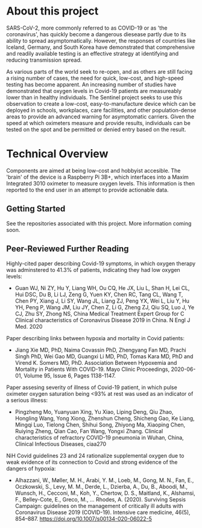 # About this project
SARS-CoV-2, more commonly referred to as COVID-19 or as 'the coronavirus', has quickly become a dangerous diesease partly due to its ability to spread asymptomatically. However, the responses of countries like Iceland, Germany, and South Korea have demonstrated that comprehensive and readily available testing is an effective strategy at identifying and reducing transmission spread.

As various parts of the world seek to re-open, and as others are still facing a rising number of cases, the need for quick, low-cost, and high-speed testing has become apparent. An increasing number of studies have demonstrated that oxygen levels in Covid-19 patients are measureably lower than in healthy individuals. The Sentinel project seeks to use this observation to create a low-cost, easy-to-manufacture device which can be deployed in schools, workplaces, care facilities, and other population-dense areas to provide an advanced warning for asymptomatic carriers. Given the speed at which oximeters measure and provide results, individuals can be tested on the spot and be permitted or denied entry based on the result.

# Technical Overview
Components are aimed at being low-cost and hobbyist accesible. The 'brain' of the device is a Raspberry Pi 3B+, which interfaces into a Maxim Integrated 3010 oximeter to measure oxygen levels. This information is then reported to the end user in an attempt to provide actionable data.

## Getting Started
See the repositories associated with this project. More information coming soon.

## Peer-Reviewed Further Reading
Highly-cited paper describing Covid-19 symptoms, in which oxygen therapy was adminstered to 41.3% of patients, indicating they had low oxygen levels:
- Guan WJ, Ni ZY, Hu Y, Liang WH, Ou CQ, He JX, Liu L, Shan H, Lei CL, Hui DSC, Du B, Li LJ, Zeng G, Yuen KY, Chen RC, Tang CL, Wang T, Chen PY, Xiang J, Li SY, Wang JL, Liang ZJ, Peng YX, Wei L, Liu Y, Hu YH, Peng P, Wang JM, Liu JY, Chen Z, Li G, Zheng ZJ, Qiu SQ, Luo J, Ye CJ, Zhu SY, Zhong NS, China Medical Treatment Expert Group for C Clinical characteristics of Coronavirus Disease 2019 in China. N Engl J Med. 2020 

Paper describing links between hypoxia and mortality in Covid patients:
- Jiang Xie MD, PhD, Naima Covassin PhD, Zhengyang Fan MD, Prachi Singh PhD, Wei Gao MD, Guangxi Li MD, PhD, Tomas Kara MD, PhD and Virend K. Somers MD, PhD. Association Between Hypoxemia and Mortality in Patients With COVID-19. Mayo Clinic Proceedings, 2020-06-01, Volume 95, Issue 6, Pages 1138-1147.

Paper assesing severity of illness of Covid-19 patient, in which pulse oximeter oxygen saturation being <93% at rest was used as an indicator of a serious illness:
- Pingzheng Mo, Yuanyuan Xing, Yu Xiao, Liping Deng, Qiu Zhao, Hongling Wang, Yong Xiong, Zhenshun Cheng, Shicheng Gao, Ke Liang, Mingqi Luo, Tielong Chen, Shihui Song, Zhiyong Ma, Xiaoping Chen, Ruiying Zheng, Qian Cao, Fan Wang, Yongxi Zhang. Clinical characteristics of refractory COVID-19 pneumonia in Wuhan, China, Clinical Infectious Diseases, ciaa270

NiH Covid guidelines 23 and 24 rationalize supplemental oxygen due to weak evidence of its connection to Covid and strong evidence of the dangers of hypoxia:
- Alhazzani, W., Møller, M. H., Arabi, Y. M., Loeb, M., Gong, M. N., Fan, E., Oczkowski, S., Levy, M. M., Derde, L., Dzierba, A., Du, B., Aboodi, M., Wunsch, H., Cecconi, M., Koh, Y., Chertow, D. S., Maitland, K., Alshamsi, F., Belley-Cote, E., Greco, M., … Rhodes, A. (2020). Surviving Sepsis Campaign: guidelines on the management of critically ill adults with Coronavirus Disease 2019 (COVID-19). Intensive care medicine, 46(5), 854–887. https://doi.org/10.1007/s00134-020-06022-5
